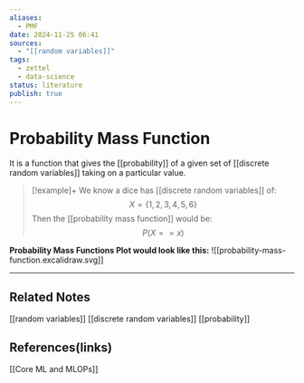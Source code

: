 ```yaml
---
aliases:
  - PMF
date: 2024-11-25 06:41
sources:
  - "[[random variables]]"
tags:
  - zettel
  - data-science
status: literature
publish: true
---
```

# Probability Mass Function

It is a function that gives the [[probability]] of a given set of [[discrete random variables]] taking on a particular value.

> [!example]+
> We know a dice has [[discrete random variables]] of: $$X = \{1,2,3,4,5,6\}$$
> Then the [[probability mass function]] would be: $$P(X == x)$$

**Probability Mass Functions Plot would look like this:**
![[probability-mass-function.excalidraw.svg]]

---
## Related Notes
[[random variables]]
[[discrete random variables]]
[[probability]]

## References(links)
[[Core ML and MLOPs]]